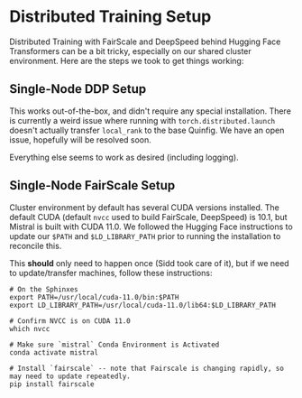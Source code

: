 # Distributed Training Setup

Distributed Training with FairScale and DeepSpeed behind Hugging Face Transformers can be a bit tricky, especially on
our shared cluster environment. Here are the steps we took to get things working:

## Single-Node DDP Setup

This works out-of-the-box, and didn't require any special installation. There is currently a weird issue where
running with `torch.distributed.launch` doesn't actually transfer `local_rank` to the base Quinfig. We have an open
issue, hopefully will be resolved soon.

Everything else seems to work as desired (including logging).

## Single-Node FairScale Setup

Cluster environment by default has several CUDA versions installed. The default CUDA (default `nvcc` used to build
FairScale, DeepSpeed) is 10.1, but Mistral is built with CUDA 11.0. We followed the Hugging Face instructions to update
our `$PATH` and `$LD_LIBRARY_PATH` prior to running the installation to reconcile this.

This **should** only need to happen once (Sidd took care of it), but if we need to update/transfer machines, follow
these instructions:

```
# On the Sphinxes
export PATH=/usr/local/cuda-11.0/bin:$PATH
export LD_LIBRARY_PATH=/usr/local/cuda-11.0/lib64:$LD_LIBRARY_PATH

# Confirm NVCC is on CUDA 11.0
which nvcc

# Make sure `mistral` Conda Environment is Activated
conda activate mistral

# Install `fairscale` -- note that Fairscale is changing rapidly, so may need to update repeatedly.
pip install fairscale
```
